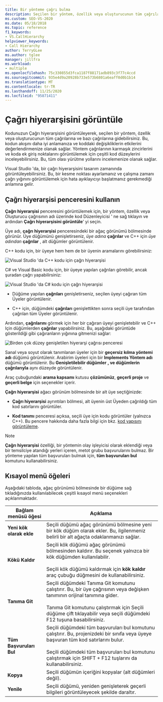 ```yaml
---
title: Bir yönteme çağrı bulma
description: Seçilen bir yöntem, özellik veya oluşturucunun tüm çağrılarına ve bazı çağrılarına gitmek için çağrı hiyerarşisi penceresini nasıl kullanacağınızı öğrenin.
ms.custom: SEO-VS-2020
ms.date: 05/18/2018
ms.topic: reference
f1_keywords:
- VS.CallHierarchy
helpviewer_keywords:
- Call Hierarchy
author: TerryGLee
ms.author: tglee
manager: jillfra
ms.workload:
- multiple
ms.openlocfilehash: 75c330855d3fca1187f88171adb893c3f77c4ccd
ms.sourcegitcommit: 935e4d9a20928b733e573b6801a6eaff0d0b1b14
ms.translationtype: MT
ms.contentlocale: tr-TR
ms.lasthandoff: 11/25/2020
ms.locfileid: "95871411"
---
```

# <a name="view-call-hierarchy"></a>Çağrı hiyerarşisini görüntüle

Kodunuzun Çağrı hiyerarşisini görüntüleyerek, seçilen bir yöntem, özellik veya oluşturucunun tüm çağrılarına ve bazı çağrılarına gidebilirsiniz. Bu, kodun akışını daha iyi anlamanıza ve koddaki değişikliklerin etkilerini değerlendirmenize olanak sağlar. Yöntem çağrılarının karmaşık zincirlerini ve koda ek giriş noktalarını görüntülemek için çeşitli kod düzeylerini inceleyebilirsiniz. Bu, tüm olası yürütme yollarını incelemenize olanak sağlar.

Visual Studio 'da, bir çağrı hiyerarşisini tasarım zamanında görüntüleyebilirsiniz. Bu, bir kesme noktası ayarlamanız ve çalışma zamanı çağrı yığınını görüntülemek için hata ayıklayıcıyı başlatmanız gerekmediği anlamına gelir.

## <a name="use-the-call-hierarchy-window"></a>Çağrı hiyerarşisi penceresini kullanın

**Çağrı hiyerarşisi** penceresini görüntülemek için, bir yöntem, özellik veya Oluşturucu çağrısının adı üzerinde kod Düzenleyicisi ' ne sağ tıklayın ve ardından **Çağrı hiyerarşisini görüntüle**' yi seçin.

Üye adı, **çağrı hiyerarşisi** penceresindeki bir ağaç görünümü bölmesinde görünür. Üye düğümünü genişletirseniz, *üye adına* **çağrılar** ve C++ için *üye adından* **çağrılar** , alt düğümler görüntülenir.

C++ kodu için, bir üyeye hem hem de bir üyenin aramalarını görebilirsiniz:

![Visual Studio 'da C++ kodu için çağrı hiyerarşisi](media/call-hierarchy-cpp.png)

C# ve Visual Basic kodu için, bir üyeye yapılan çağrıları görebilir, ancak şuradan çağrı yapabilirsiniz:

![Visual Studio 'da C# kodu için çağrı hiyerarşisi](media/call-hierarchy-csharp.png)

- Düğüme yapılan **çağrıları** genişletirseniz, seçilen üyeyi çağıran tüm Üyeler görüntülenir.

- C++ için, düğümdeki **çağrıları** genişlettikten sonra seçili üye tarafından çağrılan tüm Üyeler görüntülenir.

Ardından, **çağrılarını** görmek için her bir çağıran üyeyi genişletebilir ve C++ Için düğümlerden **çağrılar** yapabilirsiniz. Bu, aşağıdaki görüntüde gösterildiği gibi çağıranların yığınına gitmenizi sağlar:

![Birden çok düzey genişletilen hiyerarşi çağrısı penceresi](media/call-hierarchy-csharp-expanded.png)

Sanal veya soyut olarak tanımlanan üyeler için bir **geçersiz kılma yöntemi adı** düğümü görüntülenir. Arabirim üyeleri için bir **Implements Yöntem adı** düğümü görüntülenir. Bu **Genişletilebilir düğümler** **, ve düğümlerin çağrılarıyla** aynı düzeyde görüntülenir.

Araç çubuğundaki **arama kapsamı** kutusu **çözümünüz**, **geçerli proje** ve **geçerli belge** için seçenekler içerir.

**Çağrı hiyerarşisi** ağacı görünüm bölmesinde bir alt üye seçtiğinizde:

- **Çağrı hiyerarşisi** ayrıntıları bölmesi, alt üyenin üst Üyeden çağrıldığı tüm kod satırlarını görüntüler.

- **Kod tanımı** penceresi açıksa, seçili üye için kodu görüntüler (yalnızca C++). Bu pencere hakkında daha fazla bilgi için bkz. [kod yapısını görüntüleme](../../ide/viewing-the-structure-of-code.md).

> [!NOTE]
> **Çağrı hiyerarşisi** özelliği, bir yöntemin olay işleyicisi olarak eklendiği veya bir temsilciye atandığı yerleri içeren, metot grubu başvurularını bulmaz. Bir yönteme yapılan tüm başvuruları bulmak için, **tüm başvuruları bul** komutunu kullanabilirsiniz.

## <a name="shortcut-menu-items"></a>Kısayol menü öğeleri

Aşağıdaki tabloda, ağaç görünümü bölmesinde bir düğüme sağ tıkladığınızda kullanılabilecek çeşitli kısayol menü seçenekleri açıklanmaktadır.

|Bağlam menüsü öğesi|Açıklama|
| - |-----------------|
|**Yeni kök olarak ekle**|Seçili düğümü ağaç görünümü bölmesine yeni bir kök düğüm olarak ekler. Bu, ilgilenmeniz belirli bir alt ağaçta odaklanmanızı sağlar.|
|**Kökü Kaldır**|Seçili kök düğümü ağaç görünümü bölmesinden kaldırır. Bu seçenek yalnızca bir kök düğümden kullanılabilir.<br /><br /> Seçili kök düğümü kaldırmak için **kök kaldır** araç çubuğu düğmesini de kullanabilirsiniz.|
|**Tanıma Git**|Seçili düğümdeki Tanıma Git komutunu çalıştırır. Bu, bir üye çağrısının veya değişken tanımının orijinal tanımına gider.<br /><br /> Tanıma Git komutunu çalıştırmak için Seçili düğüme çift tıklayabilir veya seçili düğümdeki F12 tuşuna basabilirsiniz.|
|**Tüm Başvuruları Bul**|Seçili düğümdeki tüm başvuruları bul komutunu çalıştırır. Bu, projenizdeki bir sınıfa veya üyeye başvuran tüm kod satırlarını bulur.<br /><br /> Seçili düğümdeki tüm başvuruları bul komutunu çalıştırmak için SHIFT + F12 tuşlarını da kullanabilirsiniz.|
|**Kopya**|Seçili düğümün içeriğini kopyalar (alt düğümleri değil).|
|**Yenile**|Seçili düğümü, yeniden genişleterek geçerli bilgileri görüntüleyecek şekilde daraltır.|
